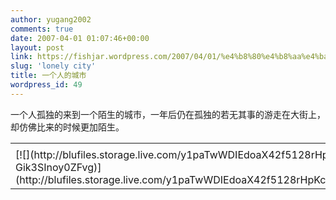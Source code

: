 ```yaml
---
author: yugang2002
comments: true
date: 2007-04-01 01:07:46+00:00
layout: post
link: https://fishjar.wordpress.com/2007/04/01/%e4%b8%80%e4%b8%aa%e4%ba%ba%e7%9a%84%e5%9f%8e%e5%b8%82/
slug: 'lonely city'
title: 一个人的城市
wordpress_id: 49
---
```


一个人孤独的来到一个陌生的城市，一年后仍在孤独的若无其事的游走在大街上，却仿佛比来的时候更加陌生。  


<table border="0" cellspacing="0" ><tr >
<td >
</td></tr><tr >
<td valign="top" >[![](http://blufiles.storage.live.com/y1paTwWDIEdoaX42f5128rHpGFqe2l8spjplcvGOsoIzLVByAPlf0vKfA2O0ooo-Gik3SInoy0ZFvg)](http://blufiles.storage.live.com/y1paTwWDIEdoaX42f5128rHpKcfWC54AwxOLLXID7Z12i2jAvA1KEyjpKTLAR8jCipXYw0opkN6liU)
</td></tr></table>
